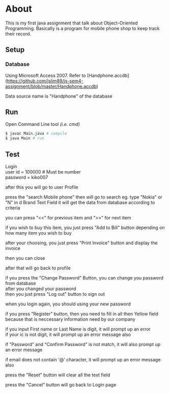 # About
This is my first java assignment that talk about Object-Oriented Programming. Basically is a program for mobile phone shop to keep track their record.

## Setup
### Database
Using Microsoft Access 2007. Refer to [Handphone.accdb] (https://github.com/jslim89/js-sem4-assignment/blob/master/Handphone.accdb)

Data source name is "Handphone" of the database

## Run
Open Command Line tool _(i.e. cmd)_
```sh
$ javac Main.java # compile
$ java Main # run
```

## Test
Login  
user id = 100000  # Must be number  
password = kiko007  

after this you will go to user Profile

press the "search Mobile phone" then will go to search
eg. type "Nokia" or "N" in d Brand Text Field
it will get the data from database according to criteria

you can press "<<" for previous item and ">>" for next item

if you wish to buy this item, you just press "Add to Bill" button depending on how many item you wish to buy

after your choosing, you just press "Print Invoice" button and display the invoice

then you can close

after that will go back to profile

if you press the "Change Password" Button, you can change you password from database  
after you changed your password  
then you just press "Log out" button to sign out

when you login again, you should using your new password

if you press "Register" button, then you need to fill in all then Yellow field  
because that is neccessary information need by our company

if you input First name or Last Name is digit, it will prompt up an error  
if your ic is not digit, it will prompt up an error message also

if "Password" and "Confirm Password" is not match, it will also prompt up an error message

if email does not contain '@' character, it will prompt up an error message also

press the "Reset" button will clear all the text field

press the "Cancel" button will go back to Login page
